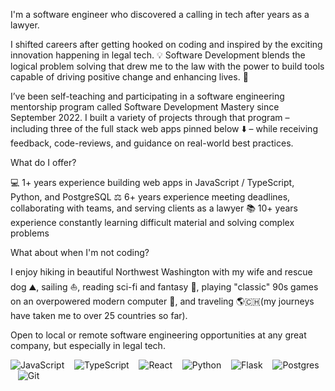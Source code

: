 I'm a software engineer who discovered a calling in tech after years as a lawyer.

I shifted careers after getting hooked on coding and inspired by the exciting innovation happening in legal tech. 💡 Software Development blends the logical problem solving that drew me to the law with the power to build tools capable of driving positive change and enhancing lives. 💪

I’ve been self-teaching and participating in a software engineering mentorship program called Software Development Mastery since September 2022. I built a variety of projects through that program – including three of the full stack web apps pinned below ⬇️ – while receiving feedback, code-reviews, and guidance on real-world best practices.

What do I offer?

💻 1+ years experience building web apps in JavaScript / TypeScript, Python, and PostgreSQL
⚖️ 6+ years experience meeting deadlines, collaborating with teams, and serving clients as a lawyer
📚 10+ years experience constantly learning difficult material and solving complex problems

What about when I'm not coding?

I enjoy hiking in beautiful Northwest Washington with my wife and rescue dog ⛰️, sailing ⛵, reading sci-fi and fantasy 🐉, playing "classic" 90s games on an overpowered modern computer 🚀, and traveling 🌎🇨🇭(my journeys have taken me to over 25 countries so far).

Open to local or remote software engineering opportunities at any great company, but especially in legal tech.

![JavaScript](https://img.shields.io/badge/javascript-%23323330.svg?style=for-the-badge&logo=javascript&logoColor=%23F7DF1E) &nbsp;&nbsp;
![TypeScript](https://img.shields.io/badge/typescript-%23007ACC.svg?style=for-the-badge&logo=typescript&logoColor=white) &nbsp;&nbsp;
![React](https://img.shields.io/badge/react-%2320232a.svg?style=for-the-badge&logo=react&logoColor=%2361DAFB) &nbsp;&nbsp;
![Python](https://img.shields.io/badge/python-3670A0?style=for-the-badge&logo=python&logoColor=ffdd54) &nbsp;&nbsp;
![Flask](https://img.shields.io/badge/flask-%23000.svg?style=for-the-badge&logo=flask&logoColor=white) &nbsp;&nbsp;
![Postgres](https://img.shields.io/badge/postgres-%23316192.svg?style=for-the-badge&logo=postgresql&logoColor=white) &nbsp;&nbsp;
![Git](https://img.shields.io/badge/git-%23F05033.svg?style=for-the-badge&logo=git&logoColor=white) &nbsp;&nbsp;

<!--
**AaronAWB/AaronAWB** is a ✨ _special_ ✨ repository because its `README.md` (this file) appears on your GitHub profile.

Here are some ideas to get you started:

- 🔭 I’m currently working on ...
- 🌱 I’m currently learning ...
- 👯 I’m looking to collaborate on ...
- 🤔 I’m looking for help with ...
- 💬 Ask me about ...
- 📫 How to reach me: ...
- 😄 Pronouns: ...
- ⚡ Fun fact: ...
-->

